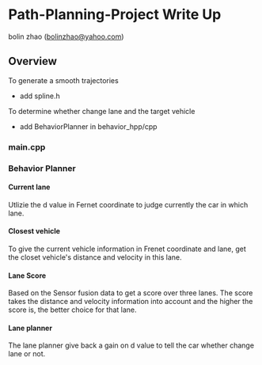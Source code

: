 # Path-Planning-Project Write Up
bolin zhao (bolinzhao@yahoo.com)

## Overview
To generate a smooth trajectories
- add spline.h

To determine whether change lane and the target vehicle
- add BehaviorPlanner in behavior_hpp/cpp

### main.cpp

### Behavior Planner
#### Current lane
Utlizie the d value in Fernet coordinate to judge currently the car in which lane.
#### Closest vehicle
To give the current vehicle information in Frenet coordinate and lane, get the closet vehicle's distance and velocity in this lane.
#### Lane Score
Based on the Sensor fusion data to get a score over three lanes. The score takes the distance and velocity information into account and the higher the score is, the better choice for that lane.
#### Lane planner
The lane planner give back a gain on d value to tell the car whether change lane or not.
